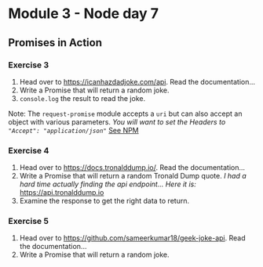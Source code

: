 # Module 3 - Node day 7 

## Promises in Action

### Exercise 3

1. Head over to https://icanhazdadjoke.com/api. Read the documentation...
2. Write a Promise that will return a random joke.
3. `console.log` the result to read the joke.

Note: The `request-promise` module accepts a `uri` but can also accept an object with various parameters. _You will want to set the Headers to `"Accept": "application/json"`_ [See NPM](https://www.npmjs.com/package/request-promise#get-something-from-a-json-rest-api)

### Exercise 4

1. Head over to https://docs.tronalddump.io/. Read the documentation...
2. Write a Promise that will return a random Tronald Dump quote.
_I had a hard time actually finding the api endpoint... Here it is:_ https://api.tronalddump.io
3. Examine the response to get the right data to return.

### Exercise 5

1. Head over to https://github.com/sameerkumar18/geek-joke-api. Read the documentation...
2. Write a Promise that will return a random joke.

